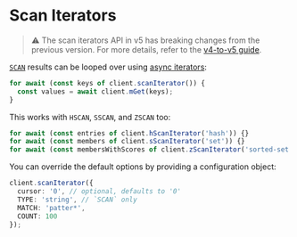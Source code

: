 # Scan Iterators

> :warning: The scan iterators API in v5 has breaking changes from the previous version. For more details, refer to the [v4-to-v5 guide](./v4-to-v5.md#scan-iterators).

[`SCAN`](https://redis.io/commands/scan) results can be looped over using [async iterators](https://developer.mozilla.org/en-US/docs/Web/JavaScript/Reference/Global_Objects/Symbol/asyncIterator):

```typescript
for await (const keys of client.scanIterator()) {
  const values = await client.mGet(keys);
}
```

This works with `HSCAN`, `SSCAN`, and `ZSCAN` too:

```typescript
for await (const entries of client.hScanIterator('hash')) {}
for await (const members of client.sScanIterator('set')) {}
for await (const membersWithScores of client.zScanIterator('sorted-set')) {}
```

You can override the default options by providing a configuration object:

```typescript
client.scanIterator({
  cursor: '0', // optional, defaults to '0'
  TYPE: 'string', // `SCAN` only
  MATCH: 'patter*',
  COUNT: 100
});
```
